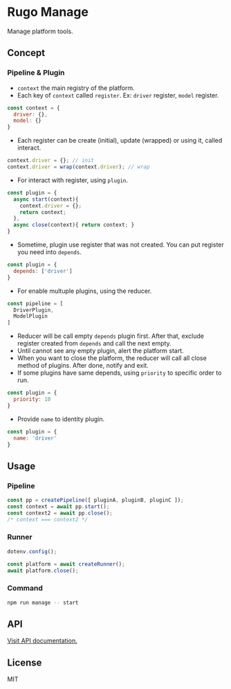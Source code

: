 # Rugo Manage

Manage platform tools.

## Concept

### Pipeline & Plugin

- `context` the main registry of the platform.
- Each key of `context` called `register`. Ex: `driver` register, `model` register.

```js
const context = {
  driver: {},
  model: {}
}
```

- Each register can be create (initial), update (wrapped) or using it, called interact.

```js
context.driver = {}; // init
context.driver = wrap(context.driver); // wrap
```

- For interact with register, using `plugin`.

```js
const plugin = {
  async start(context){ 
    context.driver = {};
    return context;
  },
  async close(context){ return context; }
}
```

- Sometime, plugin use register that was not created. You can put register you need into `depends`.

```js
const plugin = {
  depends: ['driver']
}
```

- For enable multuple plugins, using the reducer.

```js
const pipeline = [
  DriverPlugin,
  ModelPlugin
]
```

- Reducer will be call empty `depends` plugin first. After that, exclude register created from `depends` and call the next empty.
- Until cannot see any empty plugin, alert the platform start.
- When you want to close the platform, the reducer will call all close method of plugins. After done, notify and exit.
- If some plugins have same depends, using `priority` to specific order to run.

```js
const plugin = {
  priority: 10
}
```

- Provide `name` to identity plugin.

```js
const plugin = {
  name: 'driver'
}
```

## Usage

### Pipeline

```js
const pp = createPipeline([ pluginA, pluginB, pluginC ]);
const context = await pp.start();
const context2 = await pp.close();
/* context === context2 */
```

### Runner

```js
dotenv.config();

const platform = await createRunner();
await platform.close();
```

### Command

```bash
npm run manage -- start
```

## API

[Visit API documentation.](./docs/API.md)

## License

MIT